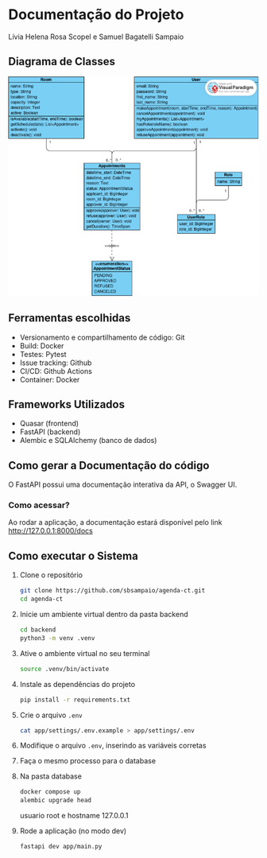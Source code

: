 # Documentação do Projeto

Lívia Helena Rosa Scopel e Samuel Bagatelli Sampaio

<!-- DIAGRAMA DE CLASSES -->

## Diagrama de Classes

![Diagrama de classes](img/diagrama.png)

<!-- FERRAMENTAS ESCOLHIDAS -->

## Ferramentas escolhidas

- Versionamento e compartilhamento de código: Git
- Build: Docker
- Testes: Pytest
- Issue tracking: Github
- CI/CD: Github Actions
- Container: Docker

<!-- FRAMEWORKS UTILIZADOS -->

## Frameworks Utilizados

- Quasar (frontend)
- FastAPI (backend)
- Alembic e SQLAlchemy (banco de dados)

<!-- COMO GERAR A DOCUMENTAÇÃO -->

## Como gerar a Documentação do código

O FastAPI possui uma documentação interativa da API, o Swagger UI.

### Como acessar?

Ao rodar a aplicação, a documentação estará disponível pelo link http://127.0.0.1:8000/docs

<!-- COMO EXECUTAR O SISTEMA -->

## Como executar o Sistema

1. Clone o repositório

   ```sh
   git clone https://github.com/sbsampaio/agenda-ct.git
   cd agenda-ct
   ```

2. Inicie um ambiente virtual dentro da pasta backend

   ```sh
   cd backend
   python3 -m venv .venv
   ```

3. Ative o ambiente virtual no seu terminal

   ```sh
   source .venv/bin/activate
   ```

4. Instale as dependências do projeto

   ```sh
   pip install -r requirements.txt
   ```

5. Crie o arquivo `.env`

   ```sh
   cat app/settings/.env.example > app/settings/.env
   ```

6. Modifique o arquivo `.env`, inserindo as variáveis corretas

7. Faça o mesmo processo para o database

8. Na pasta database
   ```sh
   docker compose up
   alembic upgrade head
   ```

   usuario root e hostname 127.0.0.1

7. Rode a aplicação (no modo dev)

   ```sh
   fastapi dev app/main.py
   ```
